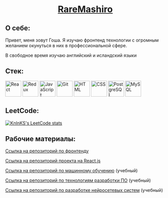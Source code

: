 <h1 align="center"><a href="https://github.com/RareMashiro" target="_blank">RareMashiro</a></h1>
<h2 align="left">О себе:</h2>
<p>
  Привет, меня зовут Гоша. Я изучаю фронтенд технологии с огромным желанием окунуться в них в профессиональной сфере.
</p>
<p>
  В свободное время изучаю английский и исландский языки
</p>
<h2 align="left">Стек:</h2>
<div style="display: inline-block">
  <img width="50" src="https://user-images.githubusercontent.com/25181517/183897015-94a058a6-b86e-4e42-a37f-bf92061753e5.png" alt="React" title="React"/>
  <img width="50" src="https://user-images.githubusercontent.com/25181517/187896150-cc1dcb12-d490-445c-8e4d-1275cd2388d6.png" alt="Redux" title="Redux"/>
  <img width="50" src="https://user-images.githubusercontent.com/25181517/117447155-6a868a00-af3d-11eb-9cfe-245df15c9f3f.png" alt="JavaScript" title="JavaScript"/>
  <img width="50" src="https://user-images.githubusercontent.com/25181517/192108372-f71d70ac-7ae6-4c0d-8395-51d8870c2ef0.png" alt="Git" title="Git"/>
  <img width="50" src="https://user-images.githubusercontent.com/25181517/192158954-f88b5814-d510-4564-b285-dff7d6400dad.png" alt="HTML" title="HTML"/>
  <img width="50" src="https://user-images.githubusercontent.com/25181517/183898674-75a4a1b1-f960-4ea9-abcb-637170a00a75.png" alt="CSS" title="CSS"/>
  <img width="50" src="https://user-images.githubusercontent.com/25181517/117208740-bfb78400-adf5-11eb-97bb-09072b6bedfc.png" alt="PostgreSQL" title="PostgreSQL"/>
  <img width="50" src="https://user-images.githubusercontent.com/25181517/183896128-ec99105a-ec1a-4d85-b08b-1aa1620b2046.png" alt="MySQL" title="MySQL"/>
</div>

<h2 align="left">LeetCode:</h2>

[![KnlnKS's LeetCode stats](https://leetcode-stats-six.vercel.app/api?username=RareMashiro&theme=dark)](https://github.com/RareMashiro/leetcode-stats)

<h2 align="left">Рабочие материалы:</h2>
<p><a href="https://github.com/RareMashiro/Frontend" target="_blank">Ссылка на репозиторий по фронтенду</a></p>
<p><a href="https://github.com/RareMashiro/ReactCourse/tree/main-hw" target="_blank">Ссылка на репозиторий проекта на React.js</a></p>
<p><a href="https://github.com/RareMashiro/MLM" target="_blank">Ссылка на репозиторий по машинному обучению</a> (учебный)</p>
<p><a href="https://github.com/RareMashiro/SDT" target="_blank">Ссылка на репозиторий по технологиям разработки ПО</a> (учебный)</p>
<p><a href="https://github.com/RareMashiro/NNSD" target="_blank">Ссылка на репозиторий по разработке нейросетевых систем</a> (учебный)</p>
<!--
**RareMashiro/RareMashiro** is a ✨ _special_ ✨ repository because its `README.md` (this file) appears on your GitHub profile.

Here are some ideas to get you started:

- 🔭 I’m currently working on ...
- 🌱 I’m currently learning ...
- 👯 I’m looking to collaborate on ...
- 🤔 I’m looking for help with ...
- 💬 Ask me about ...
- 📫 How to reach me: ...
- 😄 Pronouns: ...
- ⚡ Fun fact: ...
-->
